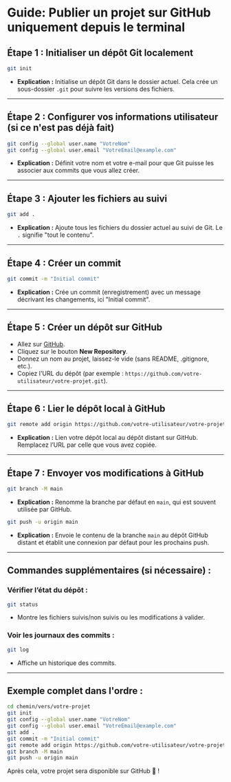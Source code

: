 
# Guide: Publier un projet sur GitHub uniquement depuis le terminal

## Étape 1 : Initialiser un dépôt Git localement
```bash
git init
```
- **Explication :** Initialise un dépôt Git dans le dossier actuel. Cela crée un sous-dossier `.git` pour suivre les versions des fichiers.

---

## Étape 2 : Configurer vos informations utilisateur (si ce n'est pas déjà fait)
```bash
git config --global user.name "VotreNom"
git config --global user.email "VotreEmail@example.com"
```
- **Explication :** Définit votre nom et votre e-mail pour que Git puisse les associer aux commits que vous allez créer.

---

## Étape 3 : Ajouter les fichiers au suivi
```bash
git add .
```
- **Explication :** Ajoute tous les fichiers du dossier actuel au suivi de Git. Le `.` signifie "tout le contenu".

---

## Étape 4 : Créer un commit
```bash
git commit -m "Initial commit"
```
- **Explication :** Crée un commit (enregistrement) avec un message décrivant les changements, ici "Initial commit".

---

## Étape 5 : Créer un dépôt sur GitHub
- Allez sur [GitHub](https://github.com).
- Cliquez sur le bouton **New Repository**.
- Donnez un nom au projet, laissez-le vide (sans README, .gitignore, etc.).
- Copiez l'URL du dépôt (par exemple : `https://github.com/votre-utilisateur/votre-projet.git`).

---

## Étape 6 : Lier le dépôt local à GitHub
```bash
git remote add origin https://github.com/votre-utilisateur/votre-projet.git
```
- **Explication :** Lien votre dépôt local au dépôt distant sur GitHub. Remplacez l’URL par celle que vous avez copiée.

---

## Étape 7 : Envoyer vos modifications à GitHub
```bash
git branch -M main
```
- **Explication :** Renomme la branche par défaut en `main`, qui est souvent utilisée par GitHub.

```bash
git push -u origin main
```
- **Explication :** Envoie le contenu de la branche `main` au dépôt GitHub distant et établit une connexion par défaut pour les prochains push.

---

## Commandes supplémentaires (si nécessaire) :
### Vérifier l’état du dépôt :
```bash
git status
```
- Montre les fichiers suivis/non suivis ou les modifications à valider.

### Voir les journaux des commits :
```bash
git log
```
- Affiche un historique des commits.

---

## Exemple complet dans l'ordre :
```bash
cd chemin/vers/votre-projet
git init
git config --global user.name "VotreNom"
git config --global user.email "VotreEmail@example.com"
git add .
git commit -m "Initial commit"
git remote add origin https://github.com/votre-utilisateur/votre-projet.git
git branch -M main
git push -u origin main
```
Après cela, votre projet sera disponible sur GitHub 🎉 !
